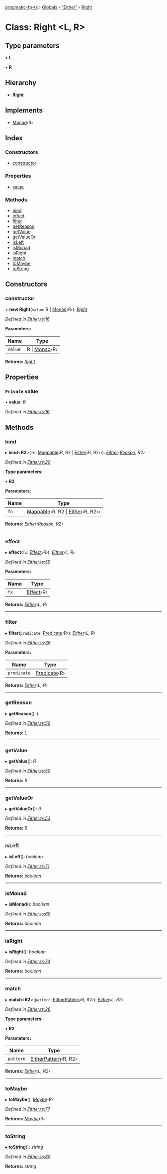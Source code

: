 [pragmatic-fp-ts](../README.md) › [Globals](../globals.md) › ["Either"](../modules/_either_.md) › [Right](_either_.right.md)

# Class: Right <**L, R**>

## Type parameters

▪ **L**

▪ **R**

## Hierarchy

* **Right**

## Implements

* [Monad](_monad_.monad.md)‹R›

## Index

### Constructors

* [constructor](_either_.right.md#constructor)

### Properties

* [value](_either_.right.md#private-value)

### Methods

* [bind](_either_.right.md#bind)
* [effect](_either_.right.md#effect)
* [filter](_either_.right.md#filter)
* [getReason](_either_.right.md#getreason)
* [getValue](_either_.right.md#getvalue)
* [getValueOr](_either_.right.md#getvalueor)
* [isLeft](_either_.right.md#isleft)
* [isMonad](_either_.right.md#ismonad)
* [isRight](_either_.right.md#isright)
* [match](_either_.right.md#match)
* [toMaybe](_either_.right.md#tomaybe)
* [toString](_either_.right.md#tostring)

## Constructors

###  constructor

\+ **new Right**(`value`: R | [Monad](_monad_.monad.md)‹R›): *[Right](_either_.right.md)*

*Defined in [Either.ts:16](https://github.com/hermann-p/pragmatic-fp-ts/blob/f524289/src/Either.ts#L16)*

**Parameters:**

Name | Type |
------ | ------ |
`value` | R &#124; [Monad](_monad_.monad.md)‹R› |

**Returns:** *[Right](_either_.right.md)*

## Properties

### `Private` value

• **value**: *R*

*Defined in [Either.ts:16](https://github.com/hermann-p/pragmatic-fp-ts/blob/f524289/src/Either.ts#L16)*

## Methods

###  bind

▸ **bind**<**R2**>(`fn`: [Mappable](../modules/_types_.md#mappable)‹R, R2 | [Either](../modules/_either_.md#either)‹R, R2››): *[Either](../modules/_either_.md#either)‹[Reason](../modules/_either_.md#reason), R2›*

*Defined in [Either.ts:20](https://github.com/hermann-p/pragmatic-fp-ts/blob/f524289/src/Either.ts#L20)*

**Type parameters:**

▪ **R2**

**Parameters:**

Name | Type |
------ | ------ |
`fn` | [Mappable](../modules/_types_.md#mappable)‹R, R2 &#124; [Either](../modules/_either_.md#either)‹R, R2›› |

**Returns:** *[Either](../modules/_either_.md#either)‹[Reason](../modules/_either_.md#reason), R2›*

___

###  effect

▸ **effect**(`fx`: [Effect](../modules/_types_.md#effect)‹R›): *[Either](../modules/_either_.md#either)‹L, R›*

*Defined in [Either.ts:59](https://github.com/hermann-p/pragmatic-fp-ts/blob/f524289/src/Either.ts#L59)*

**Parameters:**

Name | Type |
------ | ------ |
`fx` | [Effect](../modules/_types_.md#effect)‹R› |

**Returns:** *[Either](../modules/_either_.md#either)‹L, R›*

___

###  filter

▸ **filter**(`predicate`: [Predicate](../modules/_types_.md#predicate)‹R›): *[Either](../modules/_either_.md#either)‹L, R›*

*Defined in [Either.ts:36](https://github.com/hermann-p/pragmatic-fp-ts/blob/f524289/src/Either.ts#L36)*

**Parameters:**

Name | Type |
------ | ------ |
`predicate` | [Predicate](../modules/_types_.md#predicate)‹R› |

**Returns:** *[Either](../modules/_either_.md#either)‹L, R›*

___

###  getReason

▸ **getReason**(): *L*

*Defined in [Either.ts:56](https://github.com/hermann-p/pragmatic-fp-ts/blob/f524289/src/Either.ts#L56)*

**Returns:** *L*

___

###  getValue

▸ **getValue**(): *R*

*Defined in [Either.ts:50](https://github.com/hermann-p/pragmatic-fp-ts/blob/f524289/src/Either.ts#L50)*

**Returns:** *R*

___

###  getValueOr

▸ **getValueOr**(): *R*

*Defined in [Either.ts:53](https://github.com/hermann-p/pragmatic-fp-ts/blob/f524289/src/Either.ts#L53)*

**Returns:** *R*

___

###  isLeft

▸ **isLeft**(): *boolean*

*Defined in [Either.ts:71](https://github.com/hermann-p/pragmatic-fp-ts/blob/f524289/src/Either.ts#L71)*

**Returns:** *boolean*

___

###  isMonad

▸ **isMonad**(): *boolean*

*Defined in [Either.ts:68](https://github.com/hermann-p/pragmatic-fp-ts/blob/f524289/src/Either.ts#L68)*

**Returns:** *boolean*

___

###  isRight

▸ **isRight**(): *boolean*

*Defined in [Either.ts:74](https://github.com/hermann-p/pragmatic-fp-ts/blob/f524289/src/Either.ts#L74)*

**Returns:** *boolean*

___

###  match

▸ **match**<**R2**>(`pattern`: [EitherPattern](../modules/_either_.md#eitherpattern)‹R, R2›): *[Either](../modules/_either_.md#either)‹L, R2›*

*Defined in [Either.ts:28](https://github.com/hermann-p/pragmatic-fp-ts/blob/f524289/src/Either.ts#L28)*

**Type parameters:**

▪ **R2**

**Parameters:**

Name | Type |
------ | ------ |
`pattern` | [EitherPattern](../modules/_either_.md#eitherpattern)‹R, R2› |

**Returns:** *[Either](../modules/_either_.md#either)‹L, R2›*

___

###  toMaybe

▸ **toMaybe**(): *[Maybe](../modules/_maybe_.md#maybe)‹R›*

*Defined in [Either.ts:77](https://github.com/hermann-p/pragmatic-fp-ts/blob/f524289/src/Either.ts#L77)*

**Returns:** *[Maybe](../modules/_maybe_.md#maybe)‹R›*

___

###  toString

▸ **toString**(): *string*

*Defined in [Either.ts:80](https://github.com/hermann-p/pragmatic-fp-ts/blob/f524289/src/Either.ts#L80)*

**Returns:** *string*
